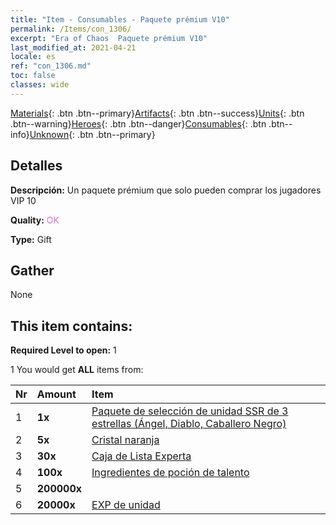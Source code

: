 ```yaml
---
title: "Item - Consumables - Paquete prémium V10"
permalink: /Items/con_1306/
excerpt: "Era of Chaos  Paquete prémium V10"
last_modified_at: 2021-04-21
locale: es
ref: "con_1306.md"
toc: false
classes: wide
---
```

 [Materials](/es/Items/){: .btn .btn--primary}[Artifacts](/es/Items/Artifacts/){: .btn .btn--success}[Units](/es/Items/Units/){: .btn .btn--warning}[Heroes](/es/Items/Heroes/){: .btn .btn--danger}[Consumables](/es/Items/Consumables/){: .btn .btn--info}[Unknown](/es/Items/Unknown/){: .btn .btn--primary}

## Detalles
 **Descripción:** Un paquete prémium que solo pueden comprar los jugadores VIP 10

 **Quality:** <span style="color: #DA70D6">OK</span>

 **Type:** Gift

## Gather

  None

## This item contains:

 **Required Level to open:** 1

 1 You would get **ALL** items  from:

  | Nr | Amount |     Item    |
  |:---|:-------|:------------|
  | 1 |  **1x** | [Paquete de selección de unidad SSR de 3 estrellas (Ángel, Diablo, Caballero Negro)](/es/Items/con_1320/) |  | 
  | 2 |  **5x** | [Cristal naranja](/es/Items/con_730/) |  | 
  | 3 |  **30x** | [Caja de Lista Experta](/es/Items/con_776/) |  | 
  | 4 |  **100x** | [Ingredientes de poción de talento](/es/Items/con_1120/) |  | 
  | 5 |  **200000x** | <i class="fas fa-coins"/> |  | 
  | 6 |  **20000x** | [EXP de unidad](/es/Items/con_902/) |  | 
